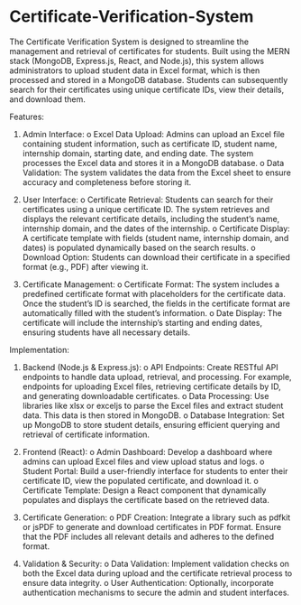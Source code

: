 # Certificate-Verification-System
The Certificate Verification System is designed to streamline the management and retrieval of
certificates for students. Built using the MERN stack (MongoDB, Express.js, React, and
Node.js), this system allows administrators to upload student data in Excel format, which is then
processed and stored in a MongoDB database. Students can subsequently search for their
certificates using unique certificate IDs, view their details, and download them.

Features:
1. Admin Interface:
o Excel Data Upload: Admins can upload an Excel file containing student
information, such as certificate ID, student name, internship domain, starting date,
and ending date. The system processes the Excel data and stores it in a MongoDB
database.
o Data Validation: The system validates the data from the Excel sheet to ensure
accuracy and completeness before storing it.

2. User Interface:
o Certificate Retrieval: Students can search for their certificates using a unique
certificate ID. The system retrieves and displays the relevant certificate details,
including the student’s name, internship domain, and the dates of the internship.
o Certificate Display: A certificate template with fields (student name, internship
domain, and dates) is populated dynamically based on the search results.
o Download Option: Students can download their certificate in a specified format
(e.g., PDF) after viewing it.

3. Certificate Management:
o Certificate Format: The system includes a predefined certificate format with
placeholders for the certificate data. Once the student’s ID is searched, the fields
in the certificate format are automatically filled with the student’s information.
o Date Display: The certificate will include the internship’s starting and ending
dates, ensuring students have all necessary details.

Implementation:
1. Backend (Node.js & Express.js):
o API Endpoints: Create RESTful API endpoints to handle data upload, retrieval,
and processing. For example, endpoints for uploading Excel files, retrieving
certificate details by ID, and generating downloadable certificates.
o Data Processing: Use libraries like xlsx or exceljs to parse the Excel files and
extract student data. This data is then stored in MongoDB.
o Database Integration: Set up MongoDB to store student details, ensuring
efficient querying and retrieval of certificate information.

2. Frontend (React):
o Admin Dashboard: Develop a dashboard where admins can upload Excel files
and view upload status and logs.
o Student Portal: Build a user-friendly interface for students to enter their
certificate ID, view the populated certificate, and download it.
o Certificate Template: Design a React component that dynamically populates and
displays the certificate based on the retrieved data.

3. Certificate Generation:
o PDF Creation: Integrate a library such as pdfkit or jsPDF to generate and
download certificates in PDF format. Ensure that the PDF includes all relevant
details and adheres to the defined format.

4. Validation & Security:
o Data Validation: Implement validation checks on both the Excel data during
upload and the certificate retrieval process to ensure data integrity.
o User Authentication: Optionally, incorporate authentication mechanisms to
secure the admin and student interfaces.



